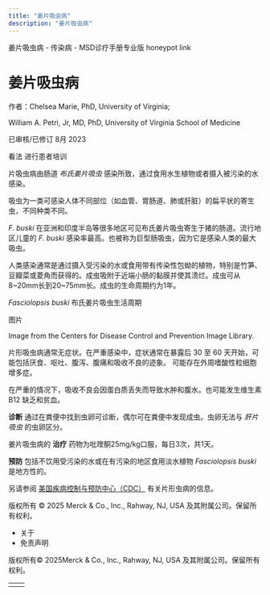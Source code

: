 ```yaml
---
title: "姜片吸虫病"
description: "姜片吸虫病"
---
```


﻿姜片吸虫病 \- 传染病 \- MSD诊疗手册专业版 honeypot link

# 姜片吸虫病

作者：Chelsea Marie, PhD, University of Virginia;

William A. Petri, Jr, MD, PhD, University of Virginia School of Medicine

已审核/已修订 8月 2023

看法 进行患者培训

片吸虫病由肠道 _布氏姜片吸虫_ 感染所致，通过食用水生植物或者摄入被污染的水感染。

吸虫为一类可感染人体不同部位（如血管、胃肠道、肺或肝脏）的扁平状的寄生虫，不同种类不同。

_F. buski_ 在亚洲和印度半岛等很多地区可见布氏姜片吸虫寄生于猪的肠道。流行地区儿童的 _F. buski_ 感染率最高。也被称为巨型肠吸虫，因为它是感染人类的最大吸虫。

人类感染通常是通过摄入受污染的水或食用带有传染性包蚴的植物，特别是竹笋、豆瓣菜或菱角而获得的。成虫吸附于近端小肠的黏膜并使其溃烂。成虫可从8~20mm长到20~75mm长。成虫的生命周期约为1年。

_Fasciolopsis buski_ 布氏姜片吸虫生活周期



图片

Image from the Centers for Disease Control and Prevention Image Library.

片形吸虫病通常无症状。在严重感染中，症状通常在暴露后 30 至 60 天开始，可能包括厌食、呕吐、腹泻、腹痛和吸收不良的迹象。 可能存在外周嗜酸性粒细胞增多症。

在严重的情况下，吸收不良会因蛋白质丢失而导致水肿和腹水。也可能发生维生素 B12 缺乏和贫血。

**诊断** 通过在粪便中找到虫卵可诊断，偶尔可在粪便中发现成虫。虫卵无法与 _肝片吸虫_ 的虫卵区分。

姜片吸虫病的 **治疗** 药物为吡喹酮25mg/kg口服，每日3次，共1天。

**预防** 包括不饮用受污染的水或在有污染的地区食用淡水植物 _Fasciolopsis buski_ 是地方性的。

另请参阅 [美国疾病控制与预防中心（CDC）](https://www.cdc.gov/parasites/fasciolopsis/index.html) 有关片形虫病的信息。



版权所有 © 2025
Merck & Co., Inc., Rahway, NJ, USA 及其附属公司。保留所有权利。

- 关于
- 免责声明

版权所有© 2025Merck & Co., Inc., Rahway, NJ, USA 及其附属公司。保留所有权利。

|     |     |
| --- | --- |
|  |  |